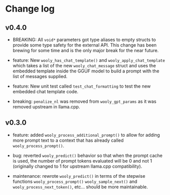 # Change log

## v0.4.0

* BREAKING: All `void*` parameters got type aliases to empty structs to provide some type safety
  for the external API. This change has been brewing for some time and is the only major break
  for the near future.

* feature: New `wooly_has_chat_template()` and `wooly_apply_chat_template` which takes a list of
  the new `wooly_chat_message` struct and uses the embedded template inside the GGUF model to 
  build a prompt with the list of messages supplied.

* feature: New unit test called `test_chat_formatting` to test the new embedded chat template code.

* breaking: `penalize_nl` was removed from `wooly_gpt_params` as it was removed upstream in llama.cpp.


## v0.3.0

* feature: added `wooly_process_additional_prompt()` to allow for adding more prompt text to
  a context that has already called `wooly_process_prompt()`.

* bug: reverted `wooly_predict()` behavior so that when the prompt cache is used, the number of
  prompt tokens evaluated will be 0 and not 1 (originally changed to 1 for upstream llama.cpp compatibility).
  
* maintenance: rewrote `wooly_predict()` in terms of the stepwise functions `wooly_process_prompt()`
  `wooly_sample_next()` and `wooly_process_next_token()`, etc... should be more maintainable.